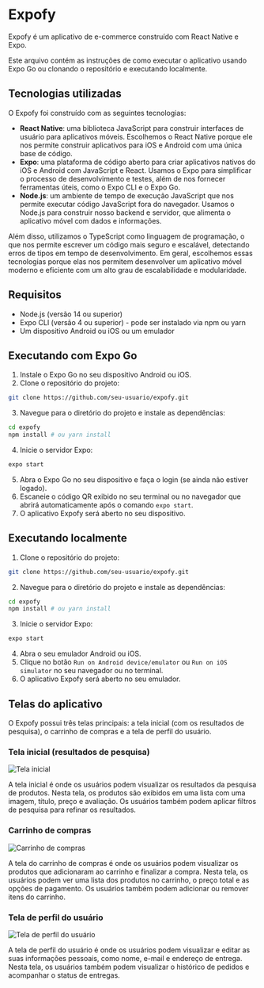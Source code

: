 # Expofy

Expofy é um aplicativo de e-commerce construído com React Native e Expo.

Este arquivo contém as instruções de como executar o aplicativo usando Expo Go ou clonando o repositório e executando localmente.

## Tecnologias utilizadas

O Expofy foi construído com as seguintes tecnologias:

- **React Native**: uma biblioteca JavaScript para construir interfaces de usuário para aplicativos móveis. Escolhemos o React Native porque ele nos permite construir aplicativos para iOS e Android com uma única base de código.
- **Expo**: uma plataforma de código aberto para criar aplicativos nativos do iOS e Android com JavaScript e React. Usamos o Expo para simplificar o processo de desenvolvimento e testes, além de nos fornecer ferramentas úteis, como o Expo CLI e o Expo Go.
- **Node.js**: um ambiente de tempo de execução JavaScript que nos permite executar código JavaScript fora do navegador. Usamos o Node.js para construir nosso backend e servidor, que alimenta o aplicativo móvel com dados e informações.

Além disso, utilizamos o TypeScript como linguagem de programação, o que nos permite escrever um código mais seguro e escalável, detectando erros de tipos em tempo de desenvolvimento. Em geral, escolhemos essas tecnologias porque elas nos permitem desenvolver um aplicativo móvel moderno e eficiente com um alto grau de escalabilidade e modularidade.

## Requisitos

- Node.js (versão 14 ou superior)
- Expo CLI (versão 4 ou superior) - pode ser instalado via npm ou yarn
- Um dispositivo Android ou iOS ou um emulador

## Executando com Expo Go

1. Instale o Expo Go no seu dispositivo Android ou iOS.
2. Clone o repositório do projeto:

```bash
git clone https://github.com/seu-usuario/expofy.git
```

3. Navegue para o diretório do projeto e instale as dependências:

```bash
cd expofy
npm install # ou yarn install
```

4. Inicie o servidor Expo:

```bash
expo start
```

5. Abra o Expo Go no seu dispositivo e faça o login (se ainda não estiver logado).
6. Escaneie o código QR exibido no seu terminal ou no navegador que abrirá automaticamente após o comando `expo start`.
7. O aplicativo Expofy será aberto no seu dispositivo.

## Executando localmente

1. Clone o repositório do projeto:

```bash
git clone https://github.com/seu-usuario/expofy.git
```

2. Navegue para o diretório do projeto e instale as dependências:

```bash
cd expofy
npm install # ou yarn install
```

3. Inicie o servidor Expo:

```bash
expo start
```

4. Abra o seu emulador Android ou iOS.
5. Clique no botão `Run on Android device/emulator` ou `Run on iOS simulator` no seu navegador ou no terminal.
6. O aplicativo Expofy será aberto no seu emulador.

## Telas do aplicativo

O Expofy possui três telas principais: a tela inicial (com os resultados de pesquisa), o carrinho de compras e a tela de perfil do usuário.

### Tela inicial (resultados de pesquisa)

![Tela inicial](https://user-images.githubusercontent.com/100056112/231034389-f5c7e44a-a8be-4c53-ad6e-d7543c3fc29f.png)

A tela inicial é onde os usuários podem visualizar os resultados da pesquisa de produtos. Nesta tela, os produtos são exibidos em uma lista com uma imagem, título, preço e avaliação. Os usuários também podem aplicar filtros de pesquisa para refinar os resultados.

### Carrinho de compras

![Carrinho de compras](https://user-images.githubusercontent.com/100056112/231034483-4e1cb4b3-d248-4466-8cd2-1e1ba655c2d9.png)

A tela do carrinho de compras é onde os usuários podem visualizar os produtos que adicionaram ao carrinho e finalizar a compra. Nesta tela, os usuários podem ver uma lista dos produtos no carrinho, o preço total e as opções de pagamento. Os usuários também podem adicionar ou remover itens do carrinho.

### Tela de perfil do usuário

![Tela de perfil do usuário](https://user-images.githubusercontent.com/100056112/231034515-dfc70b04-f62f-4b34-86e2-3c6f99dfc034.png)

A tela de perfil do usuário é onde os usuários podem visualizar e editar as suas informações pessoais, como nome, e-mail e endereço de entrega. Nesta tela, os usuários também podem visualizar o histórico de pedidos e acompanhar o status de entregas.
